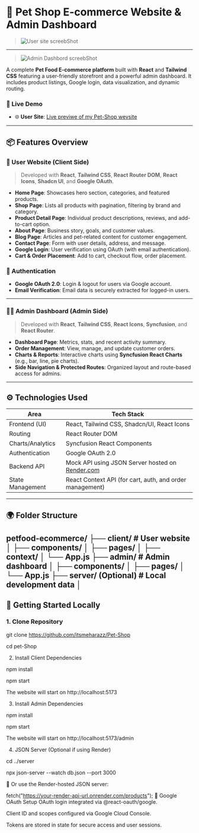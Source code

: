 # 🐾 Pet Shop E-commerce Website & Admin Dashboard

>![User site screebShot]([https://i.postimg.cc/XYF3tddc/Screenshot-2025-06-19-020446.png](https://i.postimg.cc/mDZPb8SG/screencapture-localhost-5173-2025-06-14-23-45-492.png))
---
>![Admin Dashbord screebShot](https://i.postimg.cc/mrQD3Qh5/screencapture-localhost-5173-admin-2025-06-14-23-45-26.png)


A complete **Pet Food E-commerce platform** built with **React** and **Tailwind CSS** featuring a user-friendly storefront and a powerful admin dashboard. It includes product listings, Google login, data visualization, and dynamic routing.

### 🔗 Live Demo

- 🌐 **User Site**: [Live previwe of my Pet-Shop wevsite](https://pet-shop-one-jade.vercel.app/)

---

## 📦 Features Overview

### 👥 User Website (Client Side)

> Developed with **React**, **Tailwind CSS**, **React Router DOM**, **React Icons**, **Shadcn UI**, and **Google OAuth**.

- **Home Page**: Showcases hero section, categories, and featured products.
- **Shop Page**: Lists all products with pagination, filtering by brand and category.
- **Product Detail Page**: Individual product descriptions, reviews, and add-to-cart option.
- **About Page**: Business story, goals, and customer values.
- **Blog Page**: Articles and pet-related content for customer engagement.
- **Contact Page**: Form with user details, address, and message.
- **Google Login**: User verification using OAuth (with email authentication).
- **Cart & Order Placement**: Add to cart, checkout flow, order placement.

### 🔐 Authentication

- **Google OAuth 2.0**: Login & logout for users via Google account.
- **Email Verification**: Email data is securely extracted for logged-in users.

---

### 🧑‍💼 Admin Dashboard (Admin Side)

> Developed with **React**, **Tailwind CSS**, **React Icons**, **Syncfusion**, and **React Router**.

- **Dashboard Page**: Metrics, stats, and recent activity summary.
- **Order Management**: View, manage, and update customer orders.
- **Charts & Reports**: Interactive charts using **Syncfusion React Charts** (e.g., bar, line, pie charts).
- **Side Navigation & Protected Routes**: Organized layout and route-based access for admins.

---

## ⚙️ Technologies Used

| Area              | Tech Stack                                                                 |
|-------------------|----------------------------------------------------------------------------|
| Frontend (UI)     | React, Tailwind CSS, Shadcn/UI, React Icons                                |
| Routing           | React Router DOM                                                           |
| Charts/Analytics  | Syncfusion React Components                                                |
| Authentication    | Google OAuth 2.0                                                           |
| Backend API       | Mock API using JSON Server hosted on [Render.com](https://render.com)     |
| State Management  | React Context API (for cart, auth, and order management)                   |

---

## 🌍 Folder Structure

petfood-ecommerce/
├── client/ # User website
│ ├── components/
│ ├── pages/
│ ├── context/
│ └── App.js
├── admin/ # Admin dashboard
│ ├── components/
│ ├── pages/
│ └── App.js
├── server/ (Optional) # Local development data
│ 
---

## 🚀 Getting Started Locally

### 1. Clone Repository

git clone https://github.com/itsmeharazz/Pet-Shop

cd pet-Shop

2. Install Client Dependencies

npm install

npm start

The website will start on http://localhost:5173

3. Install Admin Dependencies

npm install

npm start

The website will start on http://localhost:5173/admin

4. JSON Server (Optional if using Render)

cd ../server

npx json-server --watch db.json --port 3000

🔗 Or use the Render-hosted JSON server:

fetch("https://your-render-api-url.onrender.com/products");
🔐 Google OAuth Setup
OAuth login integrated via @react-oauth/google.

Client ID and scopes configured via Google Cloud Console.

Tokens are stored in state for secure access and user sessions.


